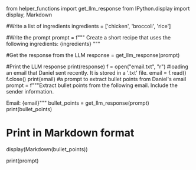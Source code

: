 from helper_functions import get_llm_response
from IPython.display import display, Markdown

#Write a list of ingredients
ingredients = ['chicken', 'broccoli', 'rice']

#Write the prompt
prompt = f"""
    Create a short recipe that uses the following ingredients:
    {ingredients}
"""

#Get the response from the LLM
response = get_llm_response(prompt)

#Print the LLM response
print(response)
f = open("email.txt", "r") #loading an email that Daniel sent recently. It is stored in a '.txt' file.
email = f.read()
f.close()
print(email)
#a prompt to extract bullet points from Daniel's email 
prompt = f"""Extract bullet points from the following email. 
Include the sender information. 

Email:
{email}"""
bullet_points = get_llm_response(prompt)
print(bullet_points)
# Print in Markdown format
display(Markdown(bullet_points))

print(prompt)
